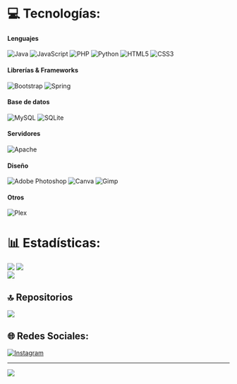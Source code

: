 # 💻 Tecnologías:
#### Lenguajes
![Java](https://img.shields.io/badge/java-%23ED8B00.svg?style=flat&logo=openjdk&logoColor=white) 
![JavaScript](https://img.shields.io/badge/javascript-%23323330.svg?style=flat&logo=javascript&logoColor=%23F7DF1E) 
![PHP](https://img.shields.io/badge/php-%23777BB4.svg?style=flat&logo=php&logoColor=white) 
![Python](https://img.shields.io/badge/python-3670A0?style=flat&logo=python&logoColor=ffdd54) 
![HTML5](https://img.shields.io/badge/html5-%23E34F26.svg?style=flat&logo=html5&logoColor=white) 
![CSS3](https://img.shields.io/badge/css3-%231572B6.svg?style=flat&logo=css3&logoColor=white) <br/>

#### Librerías & Frameworks
![Bootstrap](https://img.shields.io/badge/bootstrap-%238511FA.svg?style=flat&logo=bootstrap&logoColor=white)
![Spring](https://img.shields.io/badge/spring-%236DB33F.svg?style=flat&logo=spring&logoColor=white) <br/>

#### Base de datos
![MySQL](https://img.shields.io/badge/mysql-4479A1.svg?style=flat&logo=mysql&logoColor=white) 
![SQLite](https://img.shields.io/badge/sqlite-%2307405e.svg?style=flat&logo=sqlite&logoColor=white) <br/>

#### Servidores
![Apache](https://img.shields.io/badge/apache-%23D42029.svg?style=flat&logo=apache&logoColor=white) 

#### Diseño
![Adobe Photoshop](https://img.shields.io/badge/adobe%20photoshop-%2331A8FF.svg?style=flat&logo=adobe%20photoshop&logoColor=white) 
![Canva](https://img.shields.io/badge/Canva-%2300C4CC.svg?style=flat&logo=Canva&logoColor=white) 
![Gimp](https://img.shields.io/badge/Gimp-657D8B?style=flat&logo=gimp&logoColor=FFFFFF) 

#### Otros
![Plex](https://img.shields.io/badge/plex-%23E5A00D.svg?style=flat&logo=plex&logoColor=white)

# 📊 Estadísticas:
![](https://github-readme-stats.vercel.app/api?username=SrPirson&theme=tokyonight&hide_border=false&include_all_commits=true&count_private=false) 
![](https://github-readme-stats.vercel.app/api/top-langs/?username=SrPirson&theme=tokyonight&hide_border=false&include_all_commits=true&count_private=false&layout=compact)<br/>
![](https://github-readme-streak-stats.herokuapp.com/?user=SrPirson&theme=tokyonight&hide_border=false)


## 🔝 Repositorios
![](https://github-contributor-stats.vercel.app/api?username=SrPirson&limit=5&theme=tokyonight&combine_all_yearly_contributions=true)

## 🌐 Redes Sociales:
[![Instagram](https://img.shields.io/badge/Instagram-%23E4405F.svg?logo=Instagram&logoColor=white)](https://instagram.com/franciiscortes) 

---

[![](https://visitcount.itsvg.in/api?id=SrPirson&icon=0&color=6)](https://visitcount.itsvg.in)
